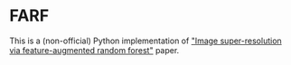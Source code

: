 # FARF
This is a (non-official) Python implementation of ["Image super-resolution via feature-augmented random forest"](https://arxiv.org/abs/1712.05248) paper.
